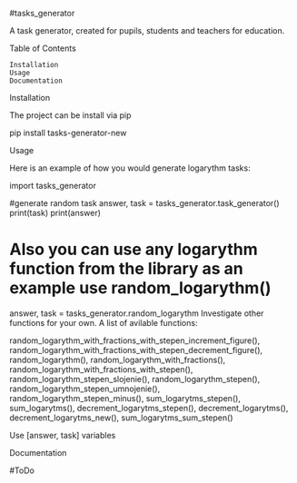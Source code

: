 #tasks_generator


A task generator, created for pupils, students and teachers for education. 




Table of Contents

    Installation
    Usage
    Documentation

Installation

The project can be install via pip

pip install tasks-generator-new

Usage

Here is an example of how you would generate logarythm tasks:

import tasks_generator

#generate random task
answer, task = tasks_generator.task_generator()
print(task)
print(answer)

# Also you can use any logarythm function from the library as an example use random_logarythm()
answer, task = tasks_generator.random_logarythm
Investigate other functions for your own.
A list of avilable functions:

random_logarythm_with_fractions_with_stepen_increment_figure(),
random_logarythm_with_fractions_with_stepen_decrement_figure(),
random_logarythm(), random_logarythm_with_fractions(), 
random_logarythm_with_fractions_with_stepen(),
random_logarythm_stepen_slojenie(), 
random_logarythm_stepen(),
random_logarythm_stepen_umnojenie(),
random_logarythm_stepen_minus(), 
sum_logarytms_stepen(), 
sum_logarytms(), decrement_logarytms_stepen(),
decrement_logarytms(),
decrement_logarytms_new(), 
sum_logarytms_sum_stepen()


Use [answer, task] variables

Documentation

#ToDo 
